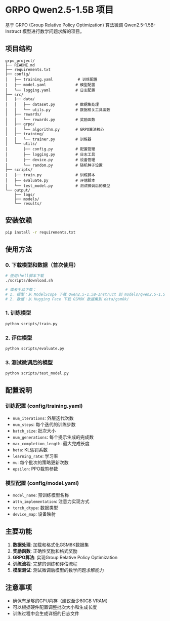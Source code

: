 # GRPO Qwen2.5-1.5B 项目

基于 GRPO (Group Relative Policy Optimization) 算法微调 Qwen2.5-1.5B-Instruct 模型进行数学问题求解的项目。

## 项目结构

```
grpo_project/
├── README.md
├── requirements.txt
├── config/
│   ├── training.yaml           # 训练配置
│   ├── model.yaml             # 模型配置
│   └── logging.yaml           # 日志配置
├── src/
│   ├── data/
│   │   ├── dataset.py         # 数据集处理
│   │   └── utils.py           # 数据相关工具函数
│   ├── rewards/
│   │   └── rewards.py         # 奖励函数
│   ├── grpo/
│   │   └── algorithm.py       # GRPO算法核心
│   ├── training/
│   │   └── trainer.py         # 训练器
│   └── utils/
│       ├── config.py          # 配置管理
│       ├── logging.py         # 日志工具
│       ├── device.py          # 设备管理
│       └── random.py          # 随机种子设置
├── scripts/
│   ├── train.py               # 训练脚本
│   ├── evaluate.py            # 评估脚本
│   └── test_model.py          # 测试微调后的模型
└── output/
    ├── logs/
    ├── models/
    └── results/
```

## 安装依赖

```bash
pip install -r requirements.txt
```

## 使用方法

### 0. 下载模型和数据（首次使用）

```bash
# 使用shell脚本下载
./scripts/download.sh

# 或者手动下载：
# 1. 模型：从 ModelScope 下载 Qwen2.5-1.5B-Instruct 到 models/qwen2.5-1.5b/
# 2. 数据：从 Hugging Face 下载 GSM8K 数据集到 data/gsm8k/
```

### 1. 训练模型

```bash
python scripts/train.py
```

### 2. 评估模型

```bash
python scripts/evaluate.py
```

### 3. 测试微调后的模型

```bash
python scripts/test_model.py
```

## 配置说明

### 训练配置 (config/training.yaml)
- `num_iterations`: 外层迭代次数
- `num_steps`: 每个迭代的训练步数
- `batch_size`: 批次大小
- `num_generations`: 每个提示生成的完成数
- `max_completion_length`: 最大完成长度
- `beta`: KL惩罚系数
- `learning_rate`: 学习率
- `mu`: 每个批次的策略更新次数
- `epsilon`: PPO裁剪参数

### 模型配置 (config/model.yaml)
- `model_name`: 预训练模型名称
- `attn_implementation`: 注意力实现方式
- `torch_dtype`: 数据类型
- `device_map`: 设备映射

## 主要功能

1. **数据处理**: 加载和格式化GSM8K数据集
2. **奖励函数**: 正确性奖励和格式奖励
3. **GRPO算法**: 实现Group Relative Policy Optimization
4. **训练流程**: 完整的训练和评估流程
5. **模型测试**: 测试微调后模型的数学问题求解能力

## 注意事项

- 确保有足够的GPU内存（建议至少80GB VRAM）
- 可以根据硬件配置调整批次大小和生成长度
- 训练过程中会生成详细的日志文件
